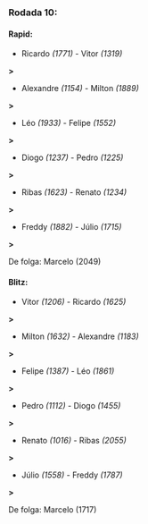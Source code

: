 ### Rodada 10:

#### Rapid:

* Ricardo *(1771)*     -     Vitor *(1319)*

 **>** 
* Alexandre *(1154)*     -     Milton *(1889)*

 **>** 
* Léo *(1933)*     -     Felipe *(1552)*

 **>** 
* Diogo *(1237)*     -     Pedro *(1225)*

 **>** 
* Ribas *(1623)*     -     Renato *(1234)*

 **>** 
* Freddy *(1882)*     -     Júlio *(1715)*

 **>** 

De folga: Marcelo (2049)

#### Blitz:

* Vitor *(1206)*     -     Ricardo *(1625)*

 **>** 
* Milton *(1632)*     -     Alexandre *(1183)*

 **>** 
* Felipe *(1387)*     -     Léo *(1861)*

 **>** 
* Pedro *(1112)*     -     Diogo *(1455)*

 **>** 
* Renato *(1016)*     -     Ribas *(2055)*

 **>** 
* Júlio *(1558)*     -     Freddy *(1787)*

 **>** 

De folga: Marcelo (1717)

